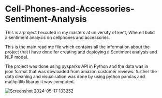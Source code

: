 # Cell-Phones-and-Accessories-Sentiment-Analysis

This is a project I excuted in my masters at university of kent, Where I bulid a sentiment analysis on cellphones and accessories. 

This is the main read me file which contains all the information about the project that I have done for creating and deploying a Sentiment analysis and NLP model.

The project was done using pysparks API in Python and the data was in json format that was dowloaded from amazon customer reviews. further the data cleaning and visualisation was done by using python pandas and mathpltlib libaray it was computed.  


![Screenshot 2024-05-17 133252](https://github.com/Narendrasai007/Cell-Phones-and-Accessories-Sentiment-Analysis/assets/168454408/48f1e21c-4089-4287-a313-d88a38290215)


